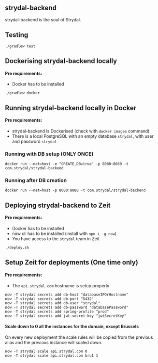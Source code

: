 ## strydal-backend
strydal-backend is the soul of Strydal.

## Testing
```shell
./gradlew test
```

## Dockerising strydal-backend locally
#### Pre requirements:
- Docker has to be installed
```shell
./gradlew docker
```


## Running strydal-backend locally in Docker
#### Pre requirements:
- strydal-backend is Dockerised (check with `docker images` command)
- There is a local PostgreSQL with an empty database `strydal`, with user and password `strydal`

### Running with DB setup (ONLY ONCE)
```shell
docker run --net=host -e "CREATE_DB=true" -p 8080:8080 -t com.strydal/strydal-backend
```

### Running after DB creation
```shell
docker run --net=host -p 8080:8080 -t com.strydal/strydal-backend
```

## Deploying strydal-backend to Zeit
#### Pre requirements:
- Docker has to be installed
- now cli has to be installed (install with `npm i -g now`)
- You have access to the `strydal` team in Zeit

```shell
./deploy.sh
```

## Setup Zeit for deployments (One time only)
#### Pre requirements:
- The `api.strydal.com` hostname is setup properly

```shell
now -T strydal secrets add db-host "databaseIPOrHostname"
now -T strydal secrets add db-port "5432"
now -T strydal secrets add db-user "strydal"
now -T strydal secrets add db-password "databasePassword"
now -T strydal secrets add spring-profile "prod"
now -T strydal secrets add jwt-secret-key "jwtSecretKey"
```

#### Scale down to 0 all the instances for the domain, except Brussels
On every new deployment the scale rules will be copied from the previous alias and the previous instance will scaled down.
```shell
now -T strydal scale api.strydal.com 0
now -T strydal scale api.strydal.com bru1 1
```